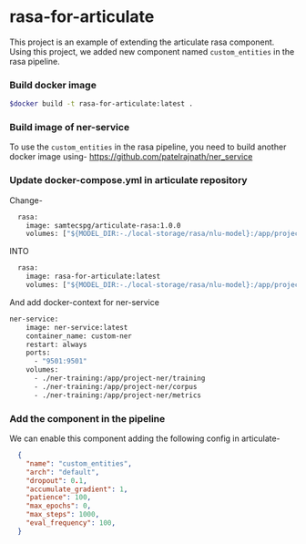 # rasa-for-articulate
This project is an example of extending the articulate rasa component.
Using this project, we added new component named `custom_entities` in the rasa 
pipeline.

### Build docker image
```bash
$docker build -t rasa-for-articulate:latest .
```

### Build image of ner-service
To use the `custom_entities` in the rasa pipeline, you need to build
another docker image using- https://github.com/patelrajnath/ner_service

### Update docker-compose.yml in articulate repository
Change-
```dockerfile
  rasa:
    image: samtecspg/articulate-rasa:1.0.0
    volumes: ["${MODEL_DIR:-./local-storage/rasa/nlu-model}:/app/projects", "${RASA_CONFIG:-./local-storage/rasa/rasa-config.yml}:/app/config.yml", "./local-storage/rasa/logs:/app/logs"]
```
INTO
```dockerfile
  rasa:
    image: rasa-for-articulate:latest
    volumes: ["${MODEL_DIR:-./local-storage/rasa/nlu-model}:/app/projects", "${RASA_CONFIG:-./local-storage/rasa/rasa-config.yml}:/app/config.yml", "./local-storage/rasa/logs:/app/logs"]
```

And add docker-context for ner-service
```dockerfile
ner-service:
    image: ner-service:latest
    container_name: custom-ner
    restart: always
    ports:
      - "9501:9501"
    volumes:
      - ./ner-training:/app/project-ner/training
      - ./ner-training:/app/project-ner/corpus
      - ./ner-training:/app/project-ner/metrics
```

### Add the component in the pipeline
We can enable this component adding the following config in articulate-
```json
  {
    "name": "custom_entities",
    "arch": "default",
    "dropout": 0.1,
    "accumulate_gradient": 1,
    "patience": 100,
    "max_epochs": 0,
    "max_steps": 1000,
    "eval_frequency": 100,
  }
```
